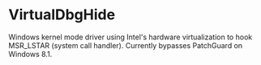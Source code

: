 # VirtualDbgHide #

Windows kernel mode driver using Intel's hardware virtualization to hook MSR_LSTAR (system call handler). Currently bypasses PatchGuard on Windows 8.1.